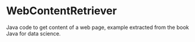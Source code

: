# WebContentRetriever
Java code to get content of a web page, example extracted from the book Java for data science.
